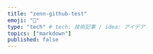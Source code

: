 ```yaml
---
title: "zenn-github-test"
emoji: "🦔"
type: "tech" # tech: 技術記事 / idea: アイデア
topics: ["markdown"]
published: false
---
```

